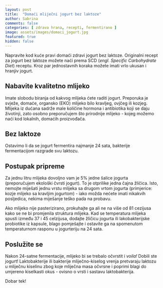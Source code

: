 ```yaml
---
layout: post
title:  "Domaći mliječni jogurt bez laktoze"
author: Sabrina
comments: false
categories: [ zdrava hrana, recepti, fermentirano ]
image: assets/images/domaci_jogurt.jpg
featured: true
hidden: false
---
```

Napravite kod kuće pravi domaći zdravi jogurt bez laktoze. Originalni recept za jogurt bez laktoze možete naći prema SCD (<i>engl. Specific Carbohydrate Diet</i>) receptu. 
Kroz par jednostavnih koraka možete imati vrlo ukusan i hranjiv jogurt. 




## Nabavite kvalitetno mlijeko

Imate slobodu biranja od kakvog mlijeka ćete raditi jogurt. Preporuka je svježe, domaće, organsko (EKO) mlijeko bilo kravljeg, ovjčeg ili kozjeg. 
Mlijeka iz dućana sadrže male količine hormona i antibiotika koji se daju životinji, zato osobno preporučujem što prirodnije mlijeko - kojeg možemo naći kod lokalnih, domaćih proizvođača.

## Bez laktoze

Ostavimo li da se jogurt fermentira najmanje 24 sata, bakterije fermentacijom razgrade svu laktozu.

## Postupak pripreme

Za jednu litru mlijeka dovoljno vam je 5% jedne šalice jogurta (preporučujem ekološki čvrsti jogurt). To je otprilike jedna čajna žličica.
Isto, nemojte miješati jednu vrstu mlijeka sa drugom vrtom jogurta (primjerice: kozje mlijeko sa kravljim jogurtom) - iako možda nećete imati nikakvih posljedica, nekima miješanje teško pada na probavu.

Ako mlijeko nije pasterizirano, prokuhajte ga ali ne na više od 81 cezijusa kako se ne bi promjenila struktura mlijeka. Kad se temperatura mlijeka spusti između 37 i 45 celzijusa, dodajte žličicu jogurta ili lakobakterijske probiotike iz kapsule, blago pomješajte i ostavite ga na spomenutom temperaturnom rasponu u jogurteriju na 24 sata. 

## Poslužite se

Nakon 24-satne fermentacije, mlijeko bi se trebalo očvrstit i <i>voila!</i> Dobili ste jogurt! Laktobakterije ili bakterije mliječno-kiselog vrenja pretvaraju laktozu u mliječnu kiselinu zbog koje mliječna masa očvrsne i poprimi blagi do umjereno kiselkasti okus - ovisno o vrsti i sastavu laktobakterija.

Dobar tek!

